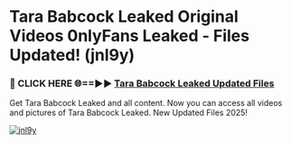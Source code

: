 # Tara Babcock Leaked Original Videos 0nlyFans Leaked - Files Updated! (jnl9y)

<h3>🔴 CLICK HERE 🌐==►► <a href="https://tinyurl.com/4seja8ks" rel="nofollow">Tara Babcock Leaked Updated Files</a></h3>

Get Tara Babcock Leaked and all content. Now you can access all videos and pictures of Tara Babcock Leaked. New Updated Files 2025!

[![jnl9y](https://i.imgur.com/EWjZXRe.gif)](https://tinyurl.com/4seja8ks)
